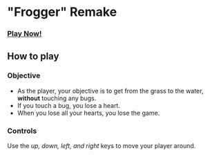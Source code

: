 # "Frogger" Remake

### **[Play Now!](https://jubag.keybase.pub/FroggerRemake/index.html)**

## How to play

### Objective
- As the player, your objective is to get from the grass to the water, **without** touching any bugs.   
- If you touch a bug, you lose a heart.   
- When you lose all your hearts, you lose the game.

### Controls

Use the *up, down, left, and right* keys to move your player around.